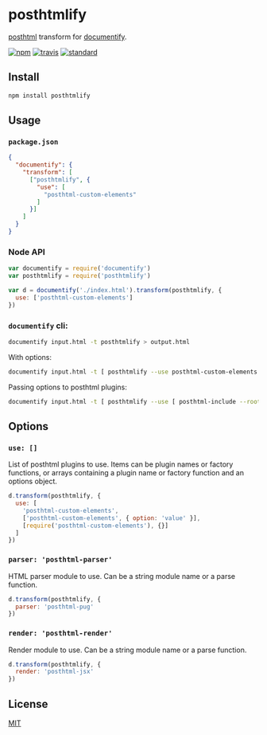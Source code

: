 # posthtmlify

[posthtml][] transform for [documentify][].

[![npm][npm-image]][npm-url]
[![travis][travis-image]][travis-url]
[![standard][standard-image]][standard-url]

[npm-image]: https://img.shields.io/npm/v/posthtmlify.svg?style=flat-square
[npm-url]: https://www.npmjs.com/package/posthtmlify
[travis-image]: https://img.shields.io/travis/goto-bus-stop/posthtmlify.svg?style=flat-square
[travis-url]: https://travis-ci.org/goto-bus-stop/posthtmlify
[standard-image]: https://img.shields.io/badge/code%20style-standard-brightgreen.svg?style=flat-square
[standard-url]: http://npm.im/standard

## Install

```bash
npm install posthtmlify
```

## Usage

### `package.json`

```json
{
  "documentify": {
    "transform": [
      ["posthtmlify", {
        "use": [
          "posthtml-custom-elements"
        ]
      }]
    ]
  }
}
```

### Node API

```js
var documentify = require('documentify')
var posthtmlify = require('posthtmlify')

var d = documentify('./index.html').transform(posthtmlify, {
  use: ['posthtml-custom-elements']
})
```

### `documentify` cli:

```bash
documentify input.html -t posthtmlify > output.html
```

With options:

```bash
documentify input.html -t [ posthtmlify --use posthtml-custom-elements ] > output.html
```

Passing options to posthtml plugins:

```bash
documentify input.html -t [ posthtmlify --use [ posthtml-include --root "${PWD}" ] ] > output.html
```

## Options

### `use: []`

List of posthtml plugins to use.
Items can be plugin names or factory functions, or arrays containing a plugin name or factory function and an options object.

```js
d.transform(posthtmlify, {
  use: [
    'posthtml-custom-elements',
    ['posthtml-custom-elements', { option: 'value' }],
    [require('posthtml-custom-elements'), {}]
  ]
})
```

### `parser: 'posthtml-parser'`

HTML parser module to use.
Can be a string module name or a parse function.

```js
d.transform(posthtmlify, {
  parser: 'posthtml-pug'
})
```

### `render: 'posthtml-render'`

Render module to use.
Can be a string module name or a parse function.

```js
d.transform(posthtmlify, {
  render: 'posthtml-jsx'
})
```

## License

[MIT](LICENSE.md)

[posthtml]: https://github.com/posthtml/posthtml
[documentify]: https://github.com/stackhtml/documentify
